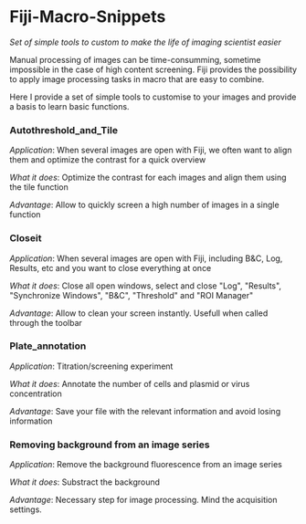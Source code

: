 # Fiji-Macro-Snippets
*Set of simple tools to custom to make the life of imaging scientist easier*

Manual processing of images can be time-consumming, sometime impossible in the case of high content screening.
Fiji provides the possibility to apply image processing tasks in macro that are easy to combine.

Here I provide a set of simple tools to customise to your images and provide a basis to learn basic functions.

### Autothreshold_and_Tile
*Application*: When several images are open with Fiji, we often want to align them and optimize the contrast for a quick overview

*What it does*: Optimize the contrast for each images and align them using the tile function

*Advantage*: Allow to quickly screen a high number of images in a single function

### Closeit
*Application*: When several images are open with Fiji, including B&C, Log, Results, etc and you want to close everything at once

*What it does*: Close all open windows, select and close "Log", "Results", "Synchronize Windows", "B&C", "Threshold" and "ROI Manager"

*Advantage*: Allow to clean your screen instantly. Usefull when called through the toolbar

### Plate_annotation
*Application*: Titration/screening experiment

*What it does*: Annotate the number of cells and plasmid or virus concentration

*Advantage*: Save your file with the relevant information and avoid losing information

### Removing background from an image series
*Application*: Remove the background fluorescence from an image series

*What it does*: Substract the background

*Advantage*: Necessary step for image processing. Mind the acquisition settings.


